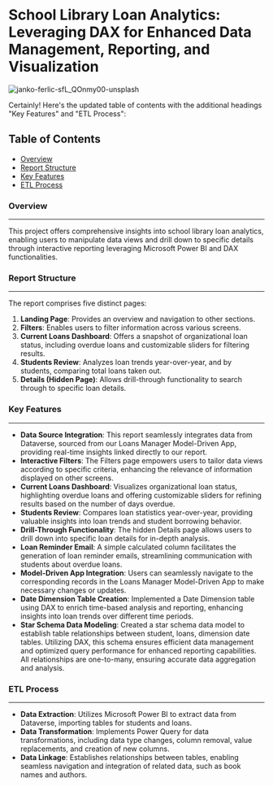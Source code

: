 # School Library Loan Analytics: Leveraging DAX for Enhanced Data Management, Reporting, and Visualization

![janko-ferlic-sfL_QOnmy00-unsplash](https://github.com/oyinadedoyin/Loan-Analytics-Report-Using-Power-BI-and-Writing-DAX/assets/44920093/d2080578-2f16-4e6f-962f-5aee18a469e3)

Certainly! Here's the updated table of contents with the additional headings "Key Features" and "ETL Process":

## Table of Contents

- [Overview](#overview)
- [Report Structure](#report-structure)
- [Key Features](#key-features)
- [ETL Process](#etl-process)

### Overview
---
This project offers comprehensive insights into school library loan analytics, enabling users to manipulate data views and drill down to specific details through interactive reporting leveraging Microsoft Power BI and DAX functionalities.

### Report Structure
---
The report comprises five distinct pages:
1. **Landing Page**: Provides an overview and navigation to other sections.
2. **Filters**: Enables users to filter information across various screens.
3. **Current Loans Dashboard**: Offers a snapshot of organizational loan status, including overdue loans and customizable sliders for filtering results.
4. **Students Review**: Analyzes loan trends year-over-year, and by students, comparing total loans taken out.
5. **Details (Hidden Page)**: Allows drill-through functionality to search through to specific loan details.

 ### Key Features
---
- **Data Source Integration**: This report seamlessly integrates data from Dataverse, sourced from our Loans Manager Model-Driven App, providing real-time insights linked directly to our report.
- **Interactive Filters**: The Filters page empowers users to tailor data views according to specific criteria, enhancing the relevance of information displayed on other screens.
- **Current Loans Dashboard**: Visualizes organizational loan status, highlighting overdue loans and offering customizable sliders for refining results based on the number of days overdue.
- **Students Review**: Compares loan statistics year-over-year, providing valuable insights into loan trends and student borrowing behavior.
- **Drill-Through Functionality**: The hidden Details page allows users to drill down into specific loan details for in-depth analysis.
- **Loan Reminder Email**: A simple calculated column facilitates the generation of loan reminder emails, streamlining communication with students about overdue loans.
- **Model-Driven App Integration**: Users can seamlessly navigate to the corresponding records in the Loans Manager Model-Driven App to make necessary changes or updates.
- **Date Dimension Table Creation**: Implemented a Date Dimension table using DAX to enrich time-based analysis and reporting, enhancing insights into loan trends over different time periods.
- **Star Schema Data Modeling**: Created a star schema data model to establish table relationships between student, loans, dimension date tables. Utilizing DAX, this schema ensures efficient data management and optimized query performance for enhanced reporting capabilities. All relationships are one-to-many, ensuring accurate data aggregation and analysis.

### ETL Process
---
- **Data Extraction**: Utilizes Microsoft Power BI to extract data from Dataverse, importing tables for students and loans.
- **Data Transformation**: Implements Power Query for data transformations, including data type changes, column removal, value replacements, and creation of new columns.
- **Data Linkage**: Establishes relationships between tables, enabling seamless navigation and integration of related data, such as book names and authors.
